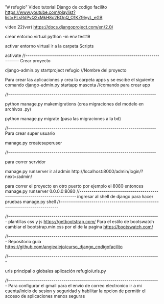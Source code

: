"# refugio" 
Video tutorial Django de codigo facilito 
https://www.youtube.com/playlist?list=PLsRdPvQ2xMkH8c2BOnQ_O1KZ9lyyL_eGB

video 22(ver)
https://docs.djangoproject.com/en/2.0/

crear entorno virtual
python -m env test19

activar entorno virtual 
ir a la carpeta Scripts 

activate
//---------------------------------------------------------------------------
Crear proyecto

django-admin.py startproject refugio //Nombre del proyecto

Para crear las aplicaciones y crea la carpeta apps y se escibe el siguiente comando
django-admin.py startapp mascota //comando para crear app


//---------------------------------------------------------------------------

python manage.py makemigrations  (crea migraciones del modelo en archivos .py)

python manage.py migrate  (pasa las migraciones a la bd)

//---------------------------------------------------------------------------
Para crear super usuario

manage.py createsuperuser

//---------------------------------------------------------------------------

para correr servidor

manage.py runserver
ir al admin
http://localhost:8000/admin/login/?next=/admin/

para correr el proyecto en otro puerto por ejemplo el 8080 entonces manage.py runserver 0.0.0.0:8080
//----------------------------------------------------------------------------
ingresar al shell de django para hacer pruebas
manage.py shell
//-----------------------------------------------------------------------------

//-----------------------------------------------------------------------------
plantillas css y js
https://getbootstrap.com/
Para el estilo de bootswatch cambiar el bootstrap.min.css por el de la pagina https://bootswatch.com/

//-----------------------------------------------------------------------------
Repositorio guia
https://github.com/angiealejo/curso_django_codigofacilito

//-----------------------------------------------------------------------------

urls principal o globales
aplicación refugio/urls.py

//-----------------------------------------------------------------------------
Para configurar el gmail para el envio de correo electronico ir a mi cuenta/inicio de sesion y seguridad y habilitar la opcion de permitir el acceso de aplicaciones menos seguras